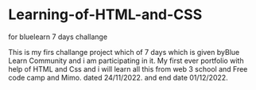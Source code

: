 # Learning-of-HTML-and-CSS
for bluelearn 7 days  challange

This is my firs challange project which of 7 days which is given byBlue Learn Community and i am participating in it.
My first ever portfolio with help of HTML and Css and i will learn all this from web 3 school and Free code camp and Mimo. 
dated 24/11/2022.
and end date 01/12/2022.
